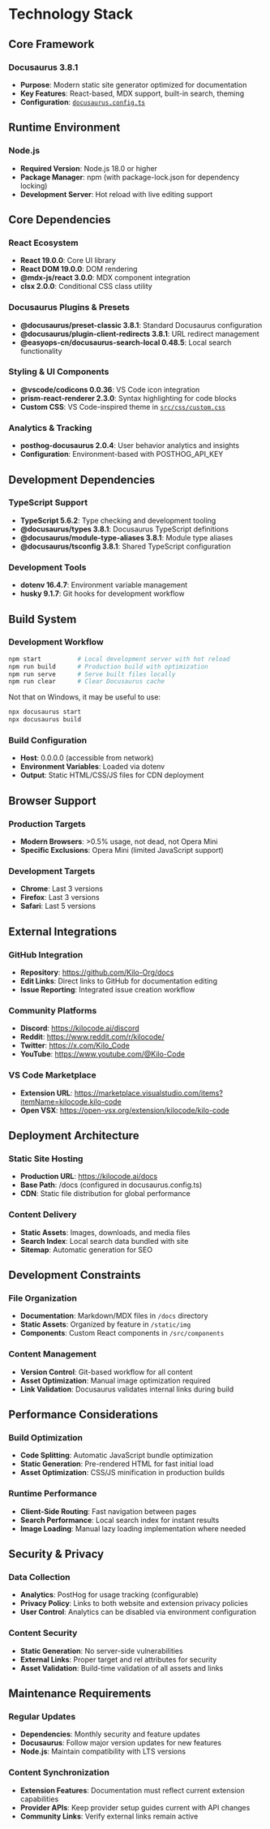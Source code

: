 # Technology Stack

## Core Framework

### Docusaurus 3.8.1
- **Purpose**: Modern static site generator optimized for documentation
- **Key Features**: React-based, MDX support, built-in search, theming
- **Configuration**: [`docusaurus.config.ts`](docusaurus.config.ts:1)

## Runtime Environment

### Node.js
- **Required Version**: Node.js 18.0 or higher
- **Package Manager**: npm (with package-lock.json for dependency locking)
- **Development Server**: Hot reload with live editing support

## Core Dependencies

### React Ecosystem
- **React 19.0.0**: Core UI library
- **React DOM 19.0.0**: DOM rendering
- **@mdx-js/react 3.0.0**: MDX component integration
- **clsx 2.0.0**: Conditional CSS class utility

### Docusaurus Plugins & Presets
- **@docusaurus/preset-classic 3.8.1**: Standard Docusaurus configuration
- **@docusaurus/plugin-client-redirects 3.8.1**: URL redirect management
- **@easyops-cn/docusaurus-search-local 0.48.5**: Local search functionality

### Styling & UI Components
- **@vscode/codicons 0.0.36**: VS Code icon integration
- **prism-react-renderer 2.3.0**: Syntax highlighting for code blocks
- **Custom CSS**: VS Code-inspired theme in [`src/css/custom.css`](src/css/custom.css:1)

### Analytics & Tracking
- **posthog-docusaurus 2.0.4**: User behavior analytics and insights
- **Configuration**: Environment-based with POSTHOG_API_KEY

## Development Dependencies

### TypeScript Support
- **TypeScript 5.6.2**: Type checking and development tooling
- **@docusaurus/types 3.8.1**: Docusaurus TypeScript definitions
- **@docusaurus/module-type-aliases 3.8.1**: Module type aliases
- **@docusaurus/tsconfig 3.8.1**: Shared TypeScript configuration

### Development Tools
- **dotenv 16.4.7**: Environment variable management
- **husky 9.1.7**: Git hooks for development workflow

## Build System

### Development Workflow
```bash
npm start          # Local development server with hot reload
npm run build      # Production build with optimization
npm run serve      # Serve built files locally
npm run clear      # Clear Docusaurus cache
```

Not that on Windows, it may be useful to use:
```bash
npx docusaurus start
npx docusaurus build
```

### Build Configuration
- **Host**: 0.0.0.0 (accessible from network)
- **Environment Variables**: Loaded via dotenv
- **Output**: Static HTML/CSS/JS files for CDN deployment

## Browser Support

### Production Targets
- **Modern Browsers**: >0.5% usage, not dead, not Opera Mini
- **Specific Exclusions**: Opera Mini (limited JavaScript support)

### Development Targets
- **Chrome**: Last 3 versions
- **Firefox**: Last 3 versions  
- **Safari**: Last 5 versions

## External Integrations

### GitHub Integration
- **Repository**: https://github.com/Kilo-Org/docs
- **Edit Links**: Direct links to GitHub for documentation editing
- **Issue Reporting**: Integrated issue creation workflow

### Community Platforms
- **Discord**: https://kilocode.ai/discord
- **Reddit**: https://www.reddit.com/r/kilocode/
- **Twitter**: https://x.com/Kilo_Code
- **YouTube**: https://www.youtube.com/@Kilo-Code

### VS Code Marketplace
- **Extension URL**: https://marketplace.visualstudio.com/items?itemName=kilocode.kilo-code
- **Open VSX**: https://open-vsx.org/extension/kilocode/kilo-code

## Deployment Architecture

### Static Site Hosting
- **Production URL**: https://kilocode.ai/docs
- **Base Path**: /docs (configured in docusaurus.config.ts)
- **CDN**: Static file distribution for global performance

### Content Delivery
- **Static Assets**: Images, downloads, and media files
- **Search Index**: Local search data bundled with site
- **Sitemap**: Automatic generation for SEO

## Development Constraints

### File Organization
- **Documentation**: Markdown/MDX files in `/docs` directory
- **Static Assets**: Organized by feature in `/static/img`
- **Components**: Custom React components in `/src/components`

### Content Management
- **Version Control**: Git-based workflow for all content
- **Asset Optimization**: Manual image optimization required
- **Link Validation**: Docusaurus validates internal links during build

## Performance Considerations

### Build Optimization
- **Code Splitting**: Automatic JavaScript bundle optimization
- **Static Generation**: Pre-rendered HTML for fast initial load
- **Asset Optimization**: CSS/JS minification in production builds

### Runtime Performance
- **Client-Side Routing**: Fast navigation between pages
- **Search Performance**: Local search index for instant results
- **Image Loading**: Manual lazy loading implementation where needed

## Security & Privacy

### Data Collection
- **Analytics**: PostHog for usage tracking (configurable)
- **Privacy Policy**: Links to both website and extension privacy policies
- **User Control**: Analytics can be disabled via environment configuration

### Content Security
- **Static Generation**: No server-side vulnerabilities
- **External Links**: Proper target and rel attributes for security
- **Asset Validation**: Build-time validation of all assets and links

## Maintenance Requirements

### Regular Updates
- **Dependencies**: Monthly security and feature updates
- **Docusaurus**: Follow major version updates for new features
- **Node.js**: Maintain compatibility with LTS versions

### Content Synchronization
- **Extension Features**: Documentation must reflect current extension capabilities
- **Provider APIs**: Keep provider setup guides current with API changes
- **Community Links**: Verify external links remain active